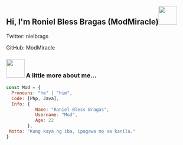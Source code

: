 <h2> Hi, I'm Roniel Bless Bragas (ModMiracle)<img src="https://media.giphy.com/media/mGcNjsfWAjY5AEZNw6/giphy.gif" width="50"></h2>

Twitter: nielbrags 

GitHub: ModMiracle


### <img src="https://media.giphy.com/media/VgCDAzcKvsR6OM0uWg/giphy.gif" width="50"> A little more about me...  

```javascript
const Mod = {
  Pronouns: "he" | "him",
  Code: [Php, Java],
  Info: {
           Name: "Roniel Bless Bragas",
           Username: "Mod",
           Age: 22
        },
 Motto: "Kung kaya ng iba, ipagawa mo sa kanila."
}
```
